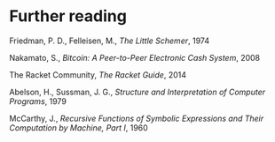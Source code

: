 # Further reading

Friedman, P. D., Felleisen, M.,  _The Little Schemer_, 1974

Nakamato, S., _Bitcoin: A Peer-to-Peer Electronic Cash System_, 2008

The Racket Community, _The Racket Guide_, 2014

Abelson, H., Sussman, J. G., _Structure and Interpretation of Computer Programs_, 1979

McCarthy, J., _Recursive Functions of Symbolic Expressions and Their Computation by Machine, Part I_, 1960
